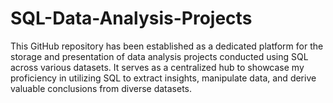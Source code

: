 # SQL-Data-Analysis-Projects

This GitHub repository has been established as a dedicated platform for the storage and presentation of data analysis projects conducted using SQL across various datasets. It serves as a centralized hub to showcase my proficiency in utilizing SQL to extract insights, manipulate data, and derive valuable conclusions from diverse datasets.
